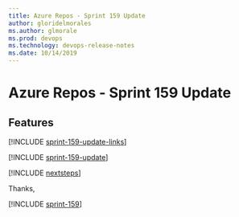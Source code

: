 ```yaml
---
title: Azure Repos - Sprint 159 Update
author: gloridelmorales
ms.author: glmorale
ms.prod: devops
ms.technology: devops-release-notes
ms.date: 10/14/2019
---
```


# Azure Repos - Sprint 159 Update

## Features

[!INCLUDE [sprint-159-update-links](../_shared/repos/sprint-159-update-links.md)]

[!INCLUDE [sprint-159-update](../_shared/repos/sprint-159-update.md)]

[!INCLUDE [nextsteps](../_shared/nextsteps.md)]

Thanks,

[!INCLUDE [sprint-159](../_shared/signer/sprint-159.md)]
